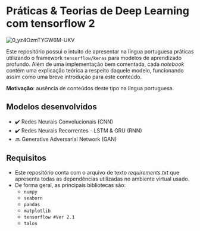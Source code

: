 # Práticas & Teorias de Deep Learning com tensorflow 2

![0_yz4OzmTYGW6M-UKV](https://user-images.githubusercontent.com/32513366/71764203-797da800-2ec3-11ea-9eb9-8bdca4f45152.jpg)

Este repositório possui o intuito de apresentar na língua portuguesa práticas utilizando o framework ```tensorflow/keras``` para modelos de aprendizado profundo. Além de uma implementação bem comentada, cada *notebook* contém uma explicação teórica a respeito daquele modelo, funcionando assim como uma breve introdução para este conteúdo.

**Motivação**: ausência de conteúdos deste tipo na língua portuguesa.

## Modelos desenvolvidos
- :heavy_check_mark: Redes Neurais Convolucionais (CNN) 
- :heavy_check_mark: Redes Neurais Recorrentes - LSTM & GRU (RNN)
- :soon: Generative Adversarial Network (GAN)

## **Requisitos**
- Este repositório conta com o arquivo de texto *requirements.txt* que apresenta todas as dependências utilizadas no ambiente virtual usado.
- De forma geral, as principais bibliotecas são:
  - ```numpy```
  - ```seaborn```
  - ```pandas```
  - ```matplotlib```
  - ```tensorflow #Ver 2.1```
  - ```talos```
  




